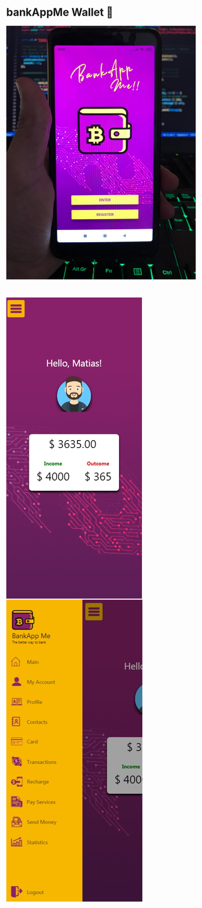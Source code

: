 # bankAppMe Wallet 🚀
<p align='left'>
    <img src='./imagenes/proyecto foto apk.jpeg' </img>
</p>
<br/>
<p align='left'>
    <img src='./imagenes/principal.jpg' </img>
    <img src='./imagenes/menu.jpg' </img>
</p>

